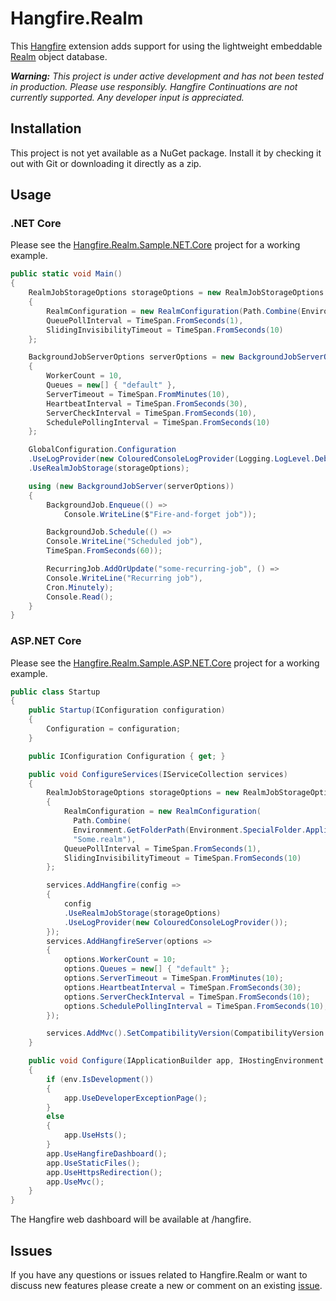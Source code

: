 # Hangfire.Realm

This [Hangfire](http://hangfire.io) extension adds support for using the lightweight embeddable [Realm](https://realm.io) object database.

_**Warning:** This project is under active development and has not been tested in production. Please use responsibly. Hangfire Continuations are not currently supported. Any developer input is appreciated._

## Installation

This project is not yet available as a NuGet package. Install it by checking it out with Git or downloading it directly as a zip.

## Usage

### .NET Core

Please see the [Hangfire.Realm.Sample.NET.Core](https://github.com/gottscj/Hangfire.Realm/tree/master/src/Hangfire.Realm.Sample.NET.Core) project for a working example.

```csharp
public static void Main()
{
    RealmJobStorageOptions storageOptions = new RealmJobStorageOptions
    {
        RealmConfiguration = new RealmConfiguration(Path.Combine(Environment.GetFolderPath(Environment.SpecialFolder.ApplicationData), "Some.realm")),
        QueuePollInterval = TimeSpan.FromSeconds(1),
        SlidingInvisibilityTimeout = TimeSpan.FromSeconds(10)
    };

    BackgroundJobServerOptions serverOptions = new BackgroundJobServerOptions()
    {
        WorkerCount = 10,
        Queues = new[] { "default" },
        ServerTimeout = TimeSpan.FromMinutes(10),
        HeartbeatInterval = TimeSpan.FromSeconds(30),
        ServerCheckInterval = TimeSpan.FromSeconds(10),
        SchedulePollingInterval = TimeSpan.FromSeconds(10)
    };

    GlobalConfiguration.Configuration
    .UseLogProvider(new ColouredConsoleLogProvider(Logging.LogLevel.Debug))
    .UseRealmJobStorage(storageOptions);

    using (new BackgroundJobServer(serverOptions))
    {
        BackgroundJob.Enqueue(() =>
            Console.WriteLine($"Fire-and-forget job"));

        BackgroundJob.Schedule(() =>
        Console.WriteLine("Scheduled job"),
        TimeSpan.FromSeconds(60));

        RecurringJob.AddOrUpdate("some-recurring-job", () =>
        Console.WriteLine("Recurring job"),
        Cron.Minutely);
        Console.Read();
    }
}
```

### ASP.NET Core

Please see the [Hangfire.Realm.Sample.ASP.NET.Core](https://github.com/gottscj/Hangfire.Realm/tree/master/src/Hangfire.Realm.Sample.ASP.NET.Core) project for a working example.

```csharp
public class Startup
{
    public Startup(IConfiguration configuration)
    {
        Configuration = configuration;
    }

    public IConfiguration Configuration { get; }

    public void ConfigureServices(IServiceCollection services)
    {
        RealmJobStorageOptions storageOptions = new RealmJobStorageOptions
        {
            RealmConfiguration = new RealmConfiguration(
              Path.Combine(
              Environment.GetFolderPath(Environment.SpecialFolder.ApplicationData),
              "Some.realm"),
            QueuePollInterval = TimeSpan.FromSeconds(1),
            SlidingInvisibilityTimeout = TimeSpan.FromSeconds(10)
        };

        services.AddHangfire(config =>
        {
            config
            .UseRealmJobStorage(storageOptions)
            .UseLogProvider(new ColouredConsoleLogProvider());
        });
        services.AddHangfireServer(options =>
        {
            options.WorkerCount = 10;
            options.Queues = new[] { "default" };
            options.ServerTimeout = TimeSpan.FromMinutes(10);
            options.HeartbeatInterval = TimeSpan.FromSeconds(30);
            options.ServerCheckInterval = TimeSpan.FromSeconds(10);
            options.SchedulePollingInterval = TimeSpan.FromSeconds(10);
        });

        services.AddMvc().SetCompatibilityVersion(CompatibilityVersion.Version_2_2);
    }

    public void Configure(IApplicationBuilder app, IHostingEnvironment env)
    {
        if (env.IsDevelopment())
        {
            app.UseDeveloperExceptionPage();
        }
        else
        {
            app.UseHsts();
        }
        app.UseHangfireDashboard();
        app.UseStaticFiles();
        app.UseHttpsRedirection();
        app.UseMvc();
    }
}
```

The Hangfire web dashboard will be available at /hangfire.

## Issues

If you have any questions or issues related to Hangfire.Realm or want to discuss new features please create a new or comment on an existing [issue](https://github.com/gottscj/Hangfire.Realm/issues).
